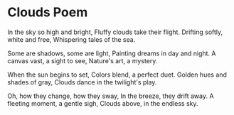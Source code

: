 # Clouds Poem

In the sky so high and bright,
Fluffy clouds take their flight.
Drifting softly, white and free,
Whispering tales of the sea.

Some are shadows, some are light,
Painting dreams in day and night.
A canvas vast, a sight to see,
Nature's art, a mystery.

When the sun begins to set,
Colors blend, a perfect duet.
Golden hues and shades of gray,
Clouds dance in the twilight's play.

Oh, how they change, how they sway,
In the breeze, they drift away.
A fleeting moment, a gentle sigh,
Clouds above, in the endless sky.